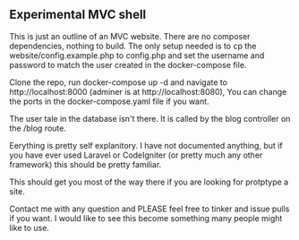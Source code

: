 ## Experimental MVC shell

This is just an outline of an MVC website. There are no composer dependencies,
nothing to build. The only setup needed is to cp the website/config.example.php 
to config.php and set the username and password to match the user created in the
docker-compose file.

Clone the repo, run docker-compose up -d and navigate to http://localhost:8000 
(adminer is at http://localhost:8080), You can change the ports in the 
docker-compose.yaml file if you want.

The user tale in the database isn't there. It is called by the blog controller
on the /blog route.

Eerything is pretty self explanitory. I have not documented anything, but if you
have ever used Laravel or CodeIgniter (or pretty much any other framework) this
should be pretty familiar. 

This should get you most of the way there if you are looking for protptype a site.

Contact me with any question and PLEASE feel free to tinker and issue pulls if you want.
I would like to see this become something many people might like to use.
